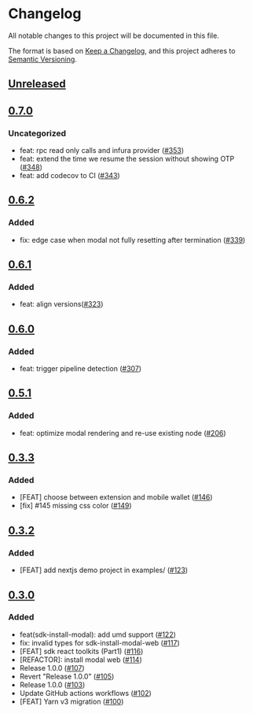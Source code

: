 # Changelog
All notable changes to this project will be documented in this file.

The format is based on [Keep a Changelog](https://keepachangelog.com/en/1.0.0/),
and this project adheres to [Semantic Versioning](https://semver.org/spec/v2.0.0.html).

## [Unreleased]

## [0.7.0]
### Uncategorized
- feat: rpc read only calls and infura provider ([#353](https://github.com/MetaMask/metamask-sdk/pull/353))
- feat: extend the time we resume the session without showing OTP ([#348](https://github.com/MetaMask/metamask-sdk/pull/348))
- feat: add codecov to CI ([#343](https://github.com/MetaMask/metamask-sdk/pull/343))

## [0.6.2]
### Added
- fix: edge case when modal not fully resetting after termination ([#339](https://github.com/MetaMask/metamask-sdk/pull/339))

## [0.6.1]
### Added
- feat: align versions([#323](https://github.com/MetaMask/metamask-sdk/pull/323))

## [0.6.0]
### Added
- feat: trigger pipeline detection ([#307](https://github.com/MetaMask/metamask-sdk/pull/307))

## [0.5.1]
### Added
- feat: optimize modal rendering and re-use existing node ([#206](https://github.com/MetaMask/metamask-sdk/pull/206))

## [0.3.3]
### Added
- [FEAT] choose between extension and mobile wallet ([#146](https://github.com/MetaMask/metamask-sdk/pull/146))
- [fix] #145 missing css color ([#149](https://github.com/MetaMask/metamask-sdk/pull/149))

## [0.3.2]
### Added
- [FEAT] add nextjs demo project in examples/ ([#123](https://github.com/MetaMask/metamask-sdk/pull/123))

## [0.3.0]
### Added
- feat(sdk-install-modal): add umd support ([#122](https://github.com/MetaMask/metamask-sdk/pull/122))
- fix: invalid types for sdk-install-modal-web ([#117](https://github.com/MetaMask/metamask-sdk/pull/117))
- [FEAT] sdk react toolkits (Part1) ([#116](https://github.com/MetaMask/metamask-sdk/pull/116))
- [REFACTOR]: install modal web ([#114](https://github.com/MetaMask/metamask-sdk/pull/114))
- Release 1.0.0 ([#107](https://github.com/MetaMask/metamask-sdk/pull/107))
- Revert "Release 1.0.0" ([#105](https://github.com/MetaMask/metamask-sdk/pull/105))
- Release 1.0.0 ([#103](https://github.com/MetaMask/metamask-sdk/pull/103))
- Update GitHub actions workflows ([#102](https://github.com/MetaMask/metamask-sdk/pull/102))
- [FEAT] Yarn v3 migration ([#100](https://github.com/MetaMask/metamask-sdk/pull/100))

[Unreleased]: https://github.com/MetaMask/metamask-sdk/compare/@metamask/sdk-install-modal-web@0.7.0...HEAD
[0.7.0]: https://github.com/MetaMask/metamask-sdk/compare/@metamask/sdk-install-modal-web@0.6.2...@metamask/sdk-install-modal-web@0.7.0
[0.6.2]: https://github.com/MetaMask/metamask-sdk/compare/@metamask/sdk-install-modal-web@0.6.1...@metamask/sdk-install-modal-web@0.6.2
[0.6.1]: https://github.com/MetaMask/metamask-sdk/compare/@metamask/sdk-install-modal-web@0.6.0...@metamask/sdk-install-modal-web@0.6.1
[0.6.0]: https://github.com/MetaMask/metamask-sdk/compare/@metamask/sdk-install-modal-web@0.5.1...@metamask/sdk-install-modal-web@0.6.0
[0.5.1]: https://github.com/MetaMask/metamask-sdk/compare/@metamask/sdk-install-modal-web@0.3.3...@metamask/sdk-install-modal-web@0.5.1
[0.3.3]: https://github.com/MetaMask/metamask-sdk/compare/@metamask/sdk-install-modal-web@0.3.2...@metamask/sdk-install-modal-web@0.3.3
[0.3.2]: https://github.com/MetaMask/metamask-sdk/compare/@metamask/sdk-install-modal-web@0.3.0...@metamask/sdk-install-modal-web@0.3.2
[0.3.0]: https://github.com/MetaMask/metamask-sdk/releases/tag/@metamask/sdk-install-modal-web@0.3.0
